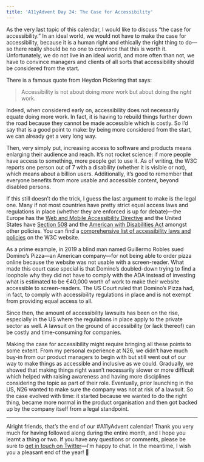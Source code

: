 ```yaml
---
title: 'A11yAdvent Day 24: The Case for Accessibility'
---
```


As the very last topic of this calendar, I would like to discuss “the case for accessibility.” In an ideal world, we would not have to make the case for accessibility, because it is a human right and ethically the right thing to do—so there really should be no one to convince that this is worth it. Unfortunately, we do not live in an ideal world, and more often than not, we have to convince managers and clients of all sorts that accessibility should be considered from the start.

There is a famous quote from Heydon Pickering that says:

> Accessibility is not about doing _more_ work but about doing the _right_ work.

Indeed, when considered early on, accessibility does not necessarily equate doing more work. In fact, it is having to rebuild things further down the road because they cannot be made accessible which is costly. So I’d say that is a good point to make: by being more considered from the start, we can already get a very long way.

Then, very simply put, increasing access to software and products means enlarging their audience and reach. It’s not rocket science: if more people have access to something, more people get to use it. As of writing, the W3C reports one person out of 7 with a disability (whether it is visible or not), which means about a billion users. Additionally, it’s good to remember that everyone benefits from more usable and accessible content, beyond disabled persons.

If this still doesn’t do the trick, I guess the last argument to make is the legal one. Many if not most countries have pretty strict equal access laws and regulations in place (whether they are enforced is up for debate)—the Europe has the [Web and Mobile Accessibility Directive](https://www.w3.org/WAI/policies/european-union/#web-and-mobile-accessibility-directive) and the United States have [Section 508](https://www.w3.org/WAI/policies/united-states/#section-508-of-the-us-rehabilitation-act-of-1973-as-amended) and the [American with Disabilities Act](https://www.w3.org/WAI/policies/united-states/#americans-with-disabilities-act-of-1990-ada-as-amended) amongst other policies. You can find a [comprehensive list of accessibility laws and policies](https://www.w3.org/WAI/policies/) on the W3C website.

As a prime example, in 2019 a blind man named Guillermo Robles sued Domino’s Pizza—an American company—for not being able to order pizza online because the website was not usable with a screen-reader. What made this court case special is that Domino’s doubled-down trying to find a loophole why they did not have to comply with the ADA instead of investing what is estimated to be €40,000 worth of work to make their website accessible to screen-readers. The US Court ruled that Domino’s Pizza had, in fact, to comply with accessibility regulations in place and is not exempt from providing equal access to all.

Since then, the amount of accessibility lawsuits has been on the rise, especially in the US where the regulations in place apply to the private sector as well. A lawsuit on the ground of accessibility (or lack thereof) can be costly and time-consuming for companies.

Making the case for accessibility might require bringing all these points to some extent. From my personal experience at N26, we didn’t have much buy-in from our product managers to begin with but still went out of our way to make things as accessible and inclusive as we could. Gradually, we showed that making things right wasn’t necessarily slower or more difficult which helped with raising awareness and having more disciplines considering the topic as part of their role. Eventually, prior launching in the US, N26 wanted to make sure the company was not at risk of a lawsuit. So the case evolved with time: it started because we wanted to do the right thing, became more normal in the product organisation and then got backed up by the company itself from a legal standpoint.

---

Alright friends, that’s the end of our #A11yAdvent calendar! Thank you very much for having followed along during the entire month, and I hope you learnt a thing or two. If you have any questions or comments, please be sure to [get in touch on Twitter](https://twitter.com/HugoGiraudel)—I’m happy to chat. In the meantime, I wish you a pleasant end of the year! <span role="img" aria-label="Star">🌟</span>
